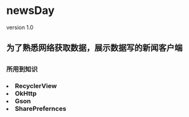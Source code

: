 # newsDay
version 1.0<h2>为了熟悉网络获取数据，展示数据写的新闻客户端<h2/>
<h3>所用到知识<h3/>
<li>RecyclerView
<li>OkHttp
<li>Gson
<li>SharePrefernces
